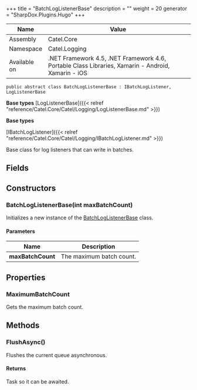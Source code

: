 

+++
title = "BatchLogListenerBase" 
description = ""
weight = 20
generator = "SharpDox.Plugins.Hugo"
+++

Name|Value
---|---
Assembly|Catel.Core
Namespace|Catel.Logging
Available on|.NET Framework 4.5, .NET Framework 4.6, Portable Class Libraries, Xamarin - Android, Xamarin - iOS

```
public abstract class BatchLogListenerBase : IBatchLogListener, LogListenerBase
```

**Base types**
[LogListenerBase]({{< relref "reference/Catel.Core/Catel/Logging/LogListenerBase.md" >}})

**Base types**

[IBatchLogListener]({{< relref "reference/Catel.Core/Catel/Logging/IBatchLogListener.md" >}})

Base class for log listeners that can write in batches.

## Fields

## Constructors

### BatchLogListenerBase(int maxBatchCount)

Initializes a new instance of the [BatchLogListenerBase](#) class.

#### Parameters

Name|Description
---|---
**maxBatchCount**|The maximum batch count.

## Properties

### MaximumBatchCount

Gets the maximum batch count.

## Methods

### FlushAsync()

Flushes the current queue asynchronous.

#### Returns

Task so it can be awaited.


